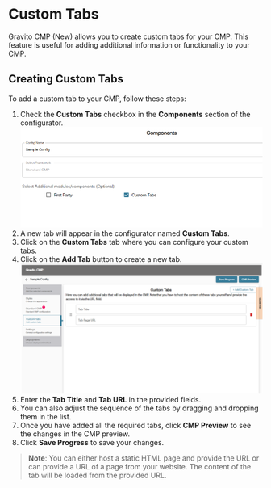 # Custom Tabs

Gravito CMP (New) allows you to create custom tabs for your CMP. This feature is useful for adding additional information or functionality to your CMP.

## Creating Custom Tabs
To add a custom tab to your CMP, follow these steps:

1. Check the **Custom Tabs** checkbox in the **Components** section of the configurator.
    ![](../img/custom_tabs_checkbox.png) 
2. A new tab will appear in the configurator named **Custom Tabs**.
3. Click on the **Custom Tabs** tab where you can configure your custom tabs.
4. Click on the **Add Tab** button to create a new tab.
    ![](../img/custom_tab.png)
5. Enter the **Tab Title** and **Tab URL** in the provided fields.
6. You can also adjust the sequence of the tabs by dragging and dropping them in the list.
7. Once you have added all the required tabs, click **CMP Preview** to see the changes in the CMP preview.
8. Click **Save Progress** to save your changes.

>**Note**: You can either host a static HTML page and provide the URL or can provide a URL of a page from your website. The content of the tab will be loaded from the provided URL.